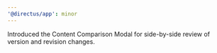 ```yaml
---
'@directus/app': minor
---
```


Introduced the Content Comparison Modal for side-by-side review of version and revision changes.
